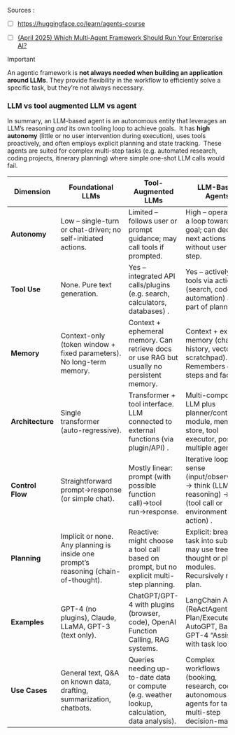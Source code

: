 

Sources : 

- [ ] https://huggingface.co/learn/agents-course
- [ ] [(April 2025) Which Multi‑Agent Framework Should Run Your Enterprise AI?](https://medium.com/@mpuig/which-multi-agent-framework-should-run-your-enterprise-ai-abdc8e09ad89)



> [!IMPORTANT]
An agentic framework is **not always needed when building an application around LLMs**. They provide flexibility in the workflow to efficiently solve a specific task, but they’re not always necessary.


### LLM vs tool augmented LLM vs agent   

In summary, an LLM-based agent is an autonomous entity that leverages an LLM’s reasoning _and_ its own tooling loop to achieve goals.  It has **high autonomy** (little or no user intervention during execution), uses tools proactively, and often employs explicit planning and state tracking.  These agents are suited for complex multi-step tasks (e.g. automated research, coding projects, itinerary planning) where simple one-shot LLM calls would fail.

|**Dimension**|**Foundational LLMs**|**Tool-Augmented LLMs**|**LLM-Based Agents**|
|---|---|---|---|
|**Autonomy**|Low – single-turn or chat-driven; no self-initiated actions.|Limited – follows user or prompt guidance; may call tools if prompted.|High – operates in a loop toward a goal; can decide next actions without user each step.|
|**Tool Use**|None. Pure text generation.|Yes – integrated API calls/plugins (e.g. search, calculators, databases) .|Yes – actively uses tools via actions (search, code, UI automation) as part of planning .|
|**Memory**|Context-only (token window + fixed parameters). No long-term memory.|Context + ephemeral memory. Can retrieve docs or use RAG but usually no persistent memory.|Context + explicit memory (chat history, vector DB, scratchpad). Remembers earlier steps and facts.|
|**Architecture**|Single transformer (auto-regressive).|Transformer + tool interface. LLM connected to external functions (via plugin/API) .|Multi-component. LLM plus planner/controller module, memory store, tool executor, possibly multiple agents.|
|**Control Flow**|Straightforward prompt→response (or simple chat).|Mostly linear: prompt (with possible function call)→tool run→response.|Iterative loop: sense (input/observation) → think (LLM reasoning) → act (tool call or environment action) .|
|**Planning**|Implicit or none. Any planning is inside one prompt’s reasoning (chain-of-thought).|Reactive: might choose a tool call based on prompt, but no explicit multi-step planning.|Explicit: breaks task into subgoals, may use tree-of-thought or planner modules. Recursively refines plan.|
|**Examples**|GPT-4 (no plugins), Claude, LLaMA, GPT-3 (text only).|ChatGPT/GPT-4 with plugins (browser, code), OpenAI Function Calling, RAG systems.|LangChain Agents (ReActAgent, Plan/Execute), AutoGPT, BabyAGI, GPT-4 “Assistant” with task loops.|
|**Use Cases**|General text, Q&A on known data, drafting, summarization, chatbots.|Queries needing up-to-date data or compute (e.g. weather lookup, calculation, data analysis).|Complex workflows (booking, research, coding), autonomous agents for tasks, multi-step decision-making.|

